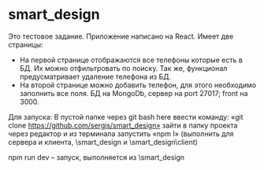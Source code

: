 # smart_design
Это тестовое задание. Приложение написано на React. Имеет две страницы:
- На первой странице отображаются все телефоны которые есть в БД. Их можно отфильтровать по поиску. Так же, функционал предусматривает удаление телефона из БД.
- На второй странице можно добавить телефон, для этого необходимо заполнить все поля. 
БД на MongoDb, сервер на port 27017; front на 3000.

Для запуска:
В пустой папке через git bash here ввести команду: «git clone https://github.com/sergjs/smart_design»
зайти в папку проекта через редактор и из терминала запустить «npm I» (выполнить для сервера и клиента, \smart_design и \smart_design\client)

npm run dev – запуск, выполняется из \smart_design
